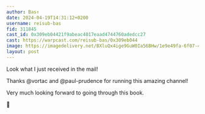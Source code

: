 ```yaml
---
author: Bas↑
date: 2024-04-19T14:31:12+0200
username: reisub-bas
fid: 311845
cast_id: 0x309eb04421f9abeac4017eaad4744760adedcc27
cast: https://warpcast.com/reisub-bas/0x309eb044
image: https://imagedelivery.net/BXluQx4ige9GuW0Ia56BHw/1e9e49fa-6f07-4307-0cdf-d4364848d000/original
layout: post
---
```

Look what I just received in the mail!  
  
Thanks @vortac and @paul-prudence for running this amazing channel!  
  
Very much looking forward to going through this book.   
  
💚  

<img src='https://imagedelivery.net/BXluQx4ige9GuW0Ia56BHw/1e9e49fa-6f07-4307-0cdf-d4364848d000/original' alt='' referrerpolicy='no-referrer'/>